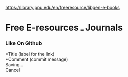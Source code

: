 <a href="https://library.ppu.edu/en/freeresource/libgen-e-books">https://library.ppu.edu/en/freeresource/libgen-e-books</a><div id="articleHeader"><h1>Free E-resources ـ Journals</h1></div><h3>Like On Github</h3><div><div>*Title (label for the link)</div></div><div><div>*Comment (commit message)</div></div><div id="action-btns"><div id="logh_btn_save">Saving...</div><div id="logh_btn_cancel">Cancel</div></div>